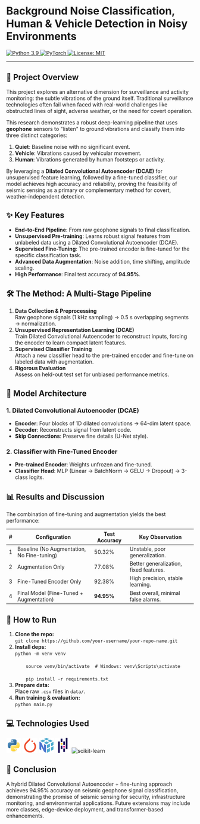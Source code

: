 <!-- Paste this into your GitHub README.md as an HTML block -->
<h1>Background Noise Classification, Human &amp; Vehicle Detection in Noisy Environments</h1>

<p>
  <a href="https://www.python.org/downloads/release/python-390/">
    <img src="https://img.shields.io/badge/python-3.9-blue.svg" alt="Python 3.9" />
  </a>
  <a href="https://pytorch.org/">
    <img src="https://img.shields.io/badge/PyTorch-%23EE4C2C.svg?style=flat&amp;logo=PyTorch&amp;logoColor=white" alt="PyTorch" />
  </a>
  <a href="https://opensource.org/licenses/MIT">
    <img src="https://img.shields.io/badge/License-MIT-yellow.svg" alt="License: MIT" />
  </a>
</p>



<hr />

<h2>📖 Project Overview</h2>
<p>
  This project explores an alternative dimension for surveillance and activity monitoring: the subtle vibrations of the ground itself. Traditional surveillance technologies often fail when faced with real-world challenges like obstructed lines of sight, adverse weather, or the need for covert operation.
</p>
<p>
  This research demonstrates a robust deep-learning pipeline that uses <strong>geophone</strong> sensors to "listen" to ground vibrations and classify them into three distinct categories:
</p>
<ol>
  <li><strong>Quiet</strong>: Baseline noise with no significant event.</li>
  <li><strong>Vehicle</strong>: Vibrations caused by vehicular movement.</li>
  <li><strong>Human</strong>: Vibrations generated by human footsteps or activity.</li>
</ol>
<p>
  By leveraging a <strong>Dilated Convolutional Autoencoder (DCAE)</strong> for unsupervised feature learning, followed by a fine-tuned classifier, our model achieves high accuracy and reliability, proving the feasibility of seismic sensing as a primary or complementary method for covert, weather-independent detection.
</p>

<h2>✨ Key Features</h2>
<ul>
  <li><strong>End-to-End Pipeline</strong>: From raw geophone signals to final classification.</li>
  <li><strong>Unsupervised Pre-training</strong>: Learns robust signal features from unlabeled data using a Dilated Convolutional Autoencoder (DCAE).</li>
  <li><strong>Supervised Fine-Tuning</strong>: The pre-trained encoder is fine-tuned for the specific classification task.</li>
  <li><strong>Advanced Data Augmentation</strong>: Noise addition, time shifting, amplitude scaling.</li>
  <li><strong>High Performance</strong>: Final test accuracy of <strong>94.95%</strong>.</li>
</ul>

<h2>🛠️ The Method: A Multi-Stage Pipeline</h2>
<ol>
  <li>
    <strong>Data Collection &amp; Preprocessing</strong><br>
    Raw geophone signals (1 kHz sampling) → 0.5 s overlapping segments → normalization.
  </li>
  <li>
    <strong>Unsupervised Representation Learning (DCAE)</strong><br>
    Train Dilated Convolutional Autoencoder to reconstruct inputs, forcing the encoder to learn compact latent features.
  </li>
  <li>
    <strong>Supervised Classifier Training</strong><br>
    Attach a new classifier head to the pre-trained encoder and fine-tune on labeled data with augmentation.
  </li>
  <li>
    <strong>Rigorous Evaluation</strong><br>
    Assess on held-out test set for unbiased performance metrics.
  </li>
</ol>

<h2>🧠 Model Architecture</h2>
<h3>1. Dilated Convolutional Autoencoder (DCAE)</h3>
<ul>
  <li><strong>Encoder</strong>: Four blocks of 1D dilated convolutions → 64-dim latent space.</li>
  <li><strong>Decoder</strong>: Reconstructs signal from latent code.</li>
  <li><strong>Skip Connections</strong>: Preserve fine details (U-Net style).</li>
</ul>

<h3>2. Classifier with Fine-Tuned Encoder</h3>
<ul>
  <li><strong>Pre-trained Encoder</strong>: Weights unfrozen and fine-tuned.</li>
  <li><strong>Classifier Head</strong>: MLP (Linear → BatchNorm → GELU → Dropout) → 3-class logits.</li>
</ul>

<h2>📊 Results and Discussion</h2>
<p>The combination of fine-tuning and augmentation yields the best performance:</p>
<table>
  <thead>
    <tr>
      <th>#</th>
      <th>Configuration</th>
      <th>Test Accuracy</th>
      <th>Key Observation</th>
    </tr>
  </thead>
  <tbody>
    <tr>
      <td>1</td>
      <td>Baseline (No Augmentation, No Fine-tuning)</td>
      <td>50.32%</td>
      <td>Unstable, poor generalization.</td>
    </tr>
    <tr>
      <td>2</td>
      <td>Augmentation Only</td>
      <td>77.08%</td>
      <td>Better generalization, fixed features.</td>
    </tr>
    <tr>
      <td>3</td>
      <td>Fine-Tuned Encoder Only</td>
      <td>92.38%</td>
      <td>High precision, stable learning.</td>
    </tr>
    <tr>
      <td>4</td>
      <td>Final Model (Fine-Tuned + Augmentation)</td>
      <td><strong>94.95%</strong></td>
      <td>Best overall, minimal false alarms.</td>
    </tr>
  </tbody>
</table>

<h2>🚀 How to Run</h2>
<ol>
  <li>
    <strong>Clone the repo:</strong><br>
    <code>git clone https://github.com/your-username/your-repo-name.git</code>
  </li>
  <li>
    <strong>Install deps:</strong><br>
    <code>python -m venv venv<br>
    source venv/bin/activate  # Windows: venv\Scripts\activate<br>
    pip install -r requirements.txt</code>
  </li>
  <li>
    <strong>Prepare data:</strong><br>
    Place raw <code>.csv</code> files in <code>data/</code>.
  </li>
  <li>
    <strong>Run training &amp; evaluation:</strong><br>
    <code>python main.py</code>
  </li>
</ol>

<h2>💻 Technologies Used</h2>
<p>
  <img src="https://raw.githubusercontent.com/devicons/devicon/master/icons/python/python-original.svg" alt="python" width="40" height="40" />
  <img src="https://raw.githubusercontent.com/devicons/devicon/master/icons/pytorch/pytorch-original.svg" alt="pytorch" width="40" height="40" />
  <img src="https://raw.githubusercontent.com/devicons/devicon/master/icons/numpy/numpy-original.svg" alt="numpy" width="40" height="40" />
  <img src="https://raw.githubusercontent.com/devicons/devicon/master/icons/pandas/pandas-original.svg" alt="pandas" width="40" height="40" />
  <img src="https://upload.wikimedia.org/wikipedia/commons/0/05/Scikit_learn_logo_small.svg" alt="scikit-learn" width="40" height="40" />
</p>

<h2>🏁 Conclusion</h2>
<p>
  A hybrid Dilated Convolutional Autoencoder + fine-tuning approach achieves 94.95% accuracy on seismic geophone signal classification, demonstrating the promise of seismic sensing for security, infrastructure monitoring, and environmental applications. Future extensions may include more classes, edge-device deployment, and transformer-based enhancements.
</p>
